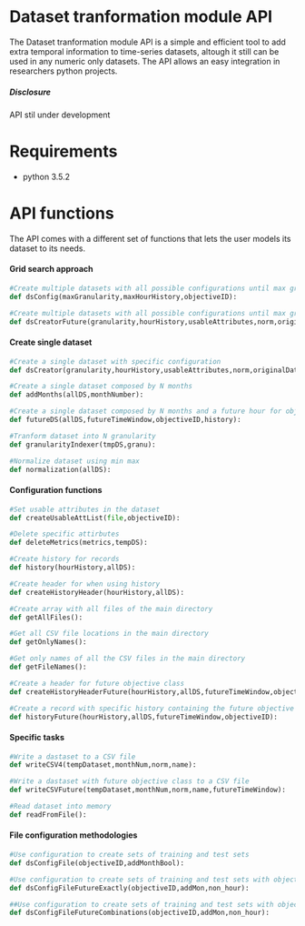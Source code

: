 # Dataset tranformation module API

The Dataset tranformation module API is a simple and efficient tool to add extra temporal information to time-series datasets, altough it still can be used in any numeric only datasets. The API allows an easy integration in researchers python projects.

##### Disclosure
API stil under development


# Requirements
- python 3.5.2

# API functions

The API comes with a different set of functions that lets the user models its dataset to its needs.

#### Grid search approach
```python
#Create multiple datasets with all possible configurations until max granularity and history
def dsConfig(maxGranularity,maxHourHistory,objectiveID):
```

```python
#Create multiple datasets with all possible configurations until max granularity and history with a range of specific future hours for objective class
def dsCreatorFuture(granularity,hourHistory,usableAttributes,norm,originalDataset,monthNum,objectiveID,name,futureTimeWindow,non_hour):
```


#### Create single dataset
```python
#Create a single dataset with specific configuration
def dsCreator(granularity,hourHistory,usableAttributes,norm,originalDataset,monthNum,objectiveID,name):
```

```python
#Create a single dataset composed by N months
def addMonths(allDS,monthNumber):
```

```python
#Create a single dataset composed by N months and a future hour for objective class
def futureDS(allDS,futureTimeWindow,objectiveID,history):
```

```python
#Tranform dataset into N granularity
def granularityIndexer(tmpDS,granu):
```

```python
#Normalize dataset using min max
def normalization(allDS):
```

#### Configuration functions
```python
#Set usable attributes in the dataset
def createUsableAttList(file,objectiveID):
```

```python
#Delete specific attirbutes
def deleteMetrics(metrics,tempDS):
```

```python
#Create history for records
def history(hourHistory,allDS):
```

```python
#Create header for when using history
def createHistoryHeader(hourHistory,allDS):
```

```python
#Create array with all files of the main directory
def getAllFiles():
```

```python
#Get all CSV file locations in the main directory
def getOnlyNames():
```

```python
#Get only names of all the CSV files in the main directory
def getFileNames():
```

```python
#Create a header for future objective class
def createHistoryHeaderFuture(hourHistory,allDS,futureTimeWindow,objectiveID):
```

```python
#Create a record with specific history containing the future objective class
def historyFuture(hourHistory,allDS,futureTimeWindow,objectiveID):
```

#### Specific tasks

```python
#Write a dastaset to a CSV file
def writeCSV4(tempDataset,monthNum,norm,name):
```

```python
#Write a dastaset with future objective class to a CSV file
def writeCSVFuture(tempDataset,monthNum,norm,name,futureTimeWindow):
```

```python
#Read dataset into memory
def readFromFile():
```

#### File configuration methodologies

```python
#Use configuration to create sets of training and test sets
def dsConfigFile(objectiveID,addMonthBool):
```

```python
#Use configuration to create sets of training and test sets with objective class of a specific hour
def dsConfigFileFutureExactly(objectiveID,addMon,non_hour):
```

```python
##Use configuration to create sets of training and test sets with objective class consisting of a range of specific hours
def dsConfigFileFutureCombinations(objectiveID,addMon,non_hour):
```




